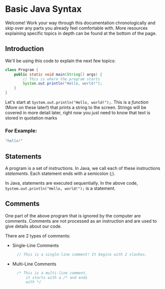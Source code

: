 # Basic Java Syntax
Welcome! Work your way through this documentation chronologically and skip over any parts you already feel comfortable with. More resources explaining specific topics in depth can be found at the bottom of the page.


## Introduction
We'll be using this code to explain the next few topics:
```java
class Program {
    public static void main(String[] args) {
        // This is where the program starts
        System.out.println("Hello, world!");
    }
}
```
Let's start at ```System.out.println("Hello, world!");```. This is a *function* (More on these later!) that prints a string to the screen. Strings will be covered in more detail later, right now you just need to know that text is stored in quotation marks

### For Example:
```java
"hello!"
```

## Statements
A program is a set of instructions. In Java, we call each of these instructions *statements*. Each statement ends with a semicolon (;). 

In Java, statements are executed sequentially. In the above code, ```System.out.println("Hello, world!");``` is a statement.

## Comments
One part of the above program that is ignored by the computer are comments. Comments are not processed as an instruction and are used to give details about our code.

There are 2 types of comments:

* Single-Line Comments
  ```java
    // This is a single-line comment! It begins with 2 slashes.
  ```
  
* Multi-Line Comments
  ```java
    /* This is a multi-line comment, 
        it starts with a /* and ends
        with */ 
  ```
